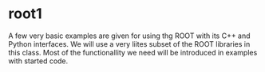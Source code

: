 # root1

A few very basic examples are given for using thg ROOT with its C++ and Python interfaces.  We will use a very liites subset of the ROOT libraries in this class.  Most of the functionallity we need will be introduced in examples with started code.  